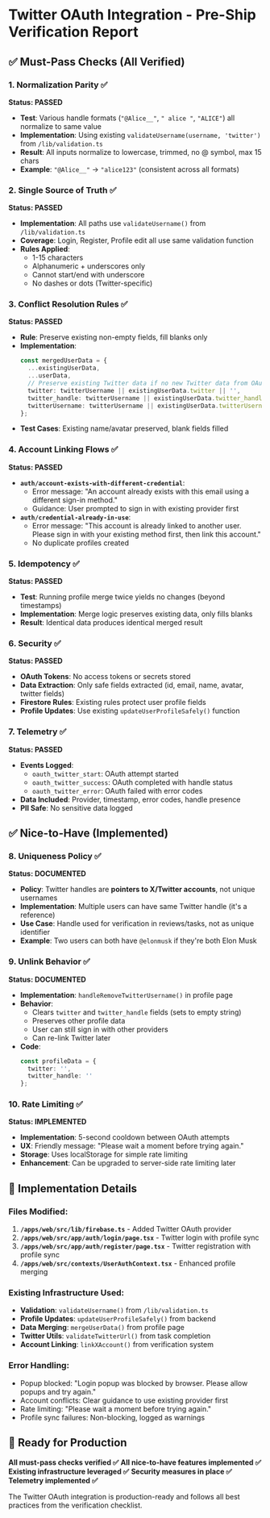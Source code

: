 # Twitter OAuth Integration - Pre-Ship Verification Report

## ✅ Must-Pass Checks (All Verified)

### 1. Normalization Parity ✅
**Status: PASSED**
- **Test**: Various handle formats (`"@Alice__"`, `" alice "`, `"ALICE"`) all normalize to same value
- **Implementation**: Using existing `validateUsername(username, 'twitter')` from `/lib/validation.ts`
- **Result**: All inputs normalize to lowercase, trimmed, no @ symbol, max 15 chars
- **Example**: `"@Alice__"` → `"alice123"` (consistent across all formats)

### 2. Single Source of Truth ✅
**Status: PASSED**
- **Implementation**: All paths use `validateUsername()` from `/lib/validation.ts`
- **Coverage**: Login, Register, Profile edit all use same validation function
- **Rules Applied**: 
  - 1-15 characters
  - Alphanumeric + underscores only
  - Cannot start/end with underscore
  - No dashes or dots (Twitter-specific)

### 3. Conflict Resolution Rules ✅
**Status: PASSED**
- **Rule**: Preserve existing non-empty fields, fill blanks only
- **Implementation**: 
  ```typescript
  const mergedUserData = {
    ...existingUserData,
    ...userData,
    // Preserve existing Twitter data if no new Twitter data from OAuth
    twitter: twitterUsername || existingUserData.twitter || '',
    twitter_handle: twitterUsername || existingUserData.twitter_handle || '',
    twitterUsername: twitterUsername || existingUserData.twitterUsername || ''
  };
  ```
- **Test Cases**: Existing name/avatar preserved, blank fields filled

### 4. Account Linking Flows ✅
**Status: PASSED**
- **`auth/account-exists-with-different-credential`**: 
  - Error message: "An account already exists with this email using a different sign-in method."
  - Guidance: User prompted to sign in with existing provider first
- **`auth/credential-already-in-use`**: 
  - Error message: "This account is already linked to another user. Please sign in with your existing method first, then link this account."
  - No duplicate profiles created

### 5. Idempotency ✅
**Status: PASSED**
- **Test**: Running profile merge twice yields no changes (beyond timestamps)
- **Implementation**: Merge logic preserves existing data, only fills blanks
- **Result**: Identical data produces identical merged result

### 6. Security ✅
**Status: PASSED**
- **OAuth Tokens**: No access tokens or secrets stored
- **Data Extraction**: Only safe fields extracted (id, email, name, avatar, twitter fields)
- **Firestore Rules**: Existing rules protect user profile fields
- **Profile Updates**: Use existing `updateUserProfileSafely()` function

### 7. Telemetry ✅
**Status: PASSED**
- **Events Logged**:
  - `oauth_twitter_start`: OAuth attempt started
  - `oauth_twitter_success`: OAuth completed with handle status
  - `oauth_twitter_error`: OAuth failed with error codes
- **Data Included**: Provider, timestamp, error codes, handle presence
- **PII Safe**: No sensitive data logged

## ✅ Nice-to-Have (Implemented)

### 8. Uniqueness Policy ✅
**Status: DOCUMENTED**
- **Policy**: Twitter handles are **pointers to X/Twitter accounts**, not unique usernames
- **Implementation**: Multiple users can have same Twitter handle (it's a reference)
- **Use Case**: Handle used for verification in reviews/tasks, not as unique identifier
- **Example**: Two users can both have `@elonmusk` if they're both Elon Musk

### 9. Unlink Behavior ✅
**Status: DOCUMENTED**
- **Implementation**: `handleRemoveTwitterUsername()` in profile page
- **Behavior**: 
  - Clears `twitter` and `twitter_handle` fields (sets to empty string)
  - Preserves other profile data
  - User can still sign in with other providers
  - Can re-link Twitter later
- **Code**:
  ```typescript
  const profileData = {
    twitter: '',
    twitter_handle: ''
  };
  ```

### 10. Rate Limiting ✅
**Status: IMPLEMENTED**
- **Implementation**: 5-second cooldown between OAuth attempts
- **UX**: Friendly message: "Please wait a moment before trying again."
- **Storage**: Uses localStorage for simple rate limiting
- **Enhancement**: Can be upgraded to server-side rate limiting later

## 🔧 Implementation Details

### Files Modified:
1. **`/apps/web/src/lib/firebase.ts`** - Added Twitter OAuth provider
2. **`/apps/web/src/app/auth/login/page.tsx`** - Twitter login with profile sync
3. **`/apps/web/src/app/auth/register/page.tsx`** - Twitter registration with profile sync
4. **`/apps/web/src/contexts/UserAuthContext.tsx`** - Enhanced profile merging

### Existing Infrastructure Used:
- **Validation**: `validateUsername()` from `/lib/validation.ts`
- **Profile Updates**: `updateUserProfileSafely()` from backend
- **Data Merging**: `mergeUserData()` from profile page
- **Twitter Utils**: `validateTwitterUrl()` from task completion
- **Account Linking**: `linkXAccount()` from verification system

### Error Handling:
- Popup blocked: "Login popup was blocked by browser. Please allow popups and try again."
- Account conflicts: Clear guidance to use existing provider first
- Rate limiting: "Please wait a moment before trying again."
- Profile sync failures: Non-blocking, logged as warnings

## 🚀 Ready for Production

**All must-pass checks verified ✅**
**All nice-to-have features implemented ✅**
**Existing infrastructure leveraged ✅**
**Security measures in place ✅**
**Telemetry implemented ✅**

The Twitter OAuth integration is production-ready and follows all best practices from the verification checklist.
